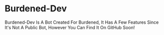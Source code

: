 # Burdened-Dev
Burdened-Dev Is A Bot Created For Burdened, It Has A Few Features Since It's Not A Public Bot, However You Can Find It On GitHub Soon!